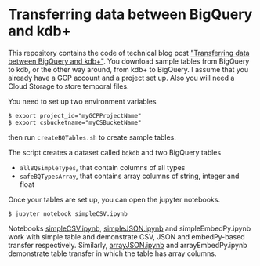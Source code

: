 # Transferring data between BigQuery and kdb+

This repository contains the code of technical blog post ["Transferring data between BigQuery and kdb+"](https://kx.com/blog/transferring-data-between-bigquery-and-kdb/). You download sample tables from BigQuery to kdb, or the other way around, from kdb+ to BigQuery. I assume that you already have a GCP account and a project set up. Also you will need a Cloud Storage to store temporal files.

You need to set up two environment variables
```
$ export project_id="myGCPProjectName"
$ export csbucketname="myCSBucketName"
```

then run `createBQTables.sh` to create sample tables.

The script creates a dataset called `bqkdb` and two BigQuery tables
   * `allBQSimpleTypes`, that contain columns of all types
   * `safeBQTypesArray`, that contains array columns of string, integer and float

Once your tables are set up, you can open the jupyter notebooks.

```
$ jupyter notebook simpleCSV.ipynb
```

Notebooks [simpleCSV.ipynb](https://github.com/BodonFerenc/BigQueryKdbInteroperability/blob/master/simpleCSV.ipynb), [simpleJSON.ipynb](https://github.com/BodonFerenc/BigQueryKdbInteroperability/blob/master/simpleJSON.ipynb) and simpleEmbedPy.ipynb work with simple table and demonstrate CSV, JSON and embedPy-based transfer respectively. Similarly, [arrayJSON.ipynb](https://github.com/BodonFerenc/BigQueryKdbInteroperability/blob/master/arrayJSON.ipynb) and arrayEmbedPy.ipynb demonstrate table transfer in which the table has array columns.
